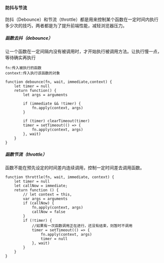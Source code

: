 #### 防抖与节流
防抖（Debounce）和节流（throttle）都是用来控制某个函数在一定时间内执行多少次的技巧，两者都是为了提升前端性能，减轻浏览器压力。


##### 函数去抖（debounce）
让一个函数在一定间隔内没有被调用时，才开始执行被调用方法。让执行慢一点，等待确实再执行

```
fn:传入被执行的函数
context:传入执行该函数的对象

function debounce(fn, wait, immediate,context) {
    let timer = null
    return function() {
        let args = arguments

        if (immediate && !timer) {
            fn.apply(context, args)
        }

        if (timer) clearTimeout(timer)
        timer = setTimeout(() => {
            fn.apply(context, args)
        }, wait)
    }
}
```

##### 函数节流（throttle）
函数不能在预先设定的时间差内连续调用，控制一定时间差去调用函数。


```
function throttle(fn, wait, immediate, context) {
    let timer = null
    let callNow = immediate;
    return function () {
        // let context = this,
        var args = arguments
        if (callNow) {
            fn.apply(context, args)
            callNow = false
        }
        if (!timer) { 
            //如果有一次函数调用正在进行，还没有结束，则暂时不调用
            timer = setTimeout(() => {
                fn.apply(context, args)
                timer = null
            }, wait)
        }
    }
}
```
